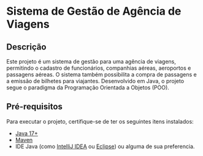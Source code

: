 # Sistema de Gestão de Agência de Viagens

## Descrição

Este projeto é um sistema de gestão para uma agência de viagens, permitindo o cadastro de funcionários, companhias aéreas, aeroportos e passagens aéreas. O sistema também possibilita a compra de passagens e a emissão de bilhetes para viajantes. Desenvolvido em Java, o projeto segue o paradigma da Programação Orientada a Objetos (POO).

## Pré-requisitos

Para executar o projeto, certifique-se de ter os seguintes itens instalados:

- [Java 17+](https://www.oracle.com/java/technologies/javase-jdk17-downloads.html)
- [Maven](https://maven.apache.org/)
- IDE Java (como [IntelliJ IDEA](https://www.jetbrains.com/idea/) ou [Eclipse](https://www.eclipse.org/)) ou alguma de sua preferencia.

